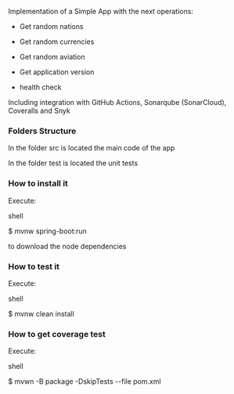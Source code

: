 

Implementation of a Simple App with the next operations:



* Get random nations

* Get random currencies

* Get random aviation

* Get application version

* health check



Including integration with GitHub Actions, Sonarqube (SonarCloud), Coveralls and Snyk



### Folders Structure



In the folder src is located the main code of the app



In the folder test is located the unit tests



### How to install it



Execute:




shell

$ mvnw spring-boot:run



to download the node dependencies



### How to test it



Execute:



shell

$ mvnw clean install





### How to get coverage test



Execute:



shell

$ mvwn -B package -DskipTests --file pom.xml

